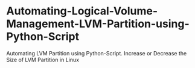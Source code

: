 # Automating-Logical-Volume-Management-LVM-Partition-using-Python-Script
Automating LVM Partition using Python-Script. Increase or Decrease the Size of LVM Partition in Linux
